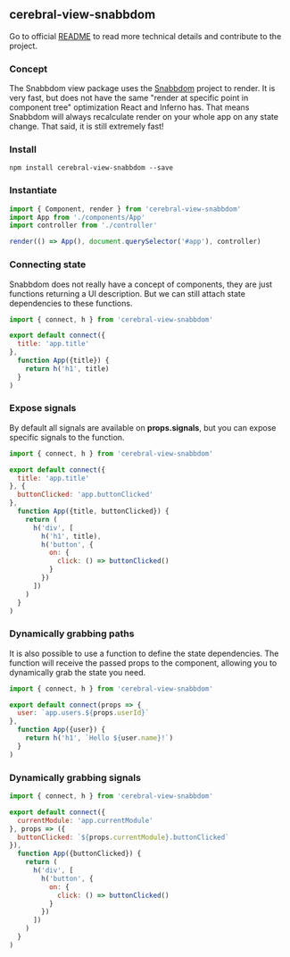 ## cerebral-view-snabbdom

Go to official [README](https://github.com/cerebral/cerebral-view-snabbdom/blob/master/README.md) to read more technical details and contribute to the project.

### Concept
The Snabbdom view package uses the [Snabbdom](https://github.com/paldepind/snabbdom) project to render. It is very fast, but does not have the same "render at specific point in component tree" optimization React and Inferno has. That means Snabbdom will always recalculate render on your whole app on any state change. That said, it is still extremely fast!

### Install
`npm install cerebral-view-snabbdom --save`

### Instantiate
```javascript
import { Component, render } from 'cerebral-view-snabbdom'
import App from './components/App'
import controller from './controller'

render(() => App(), document.querySelector('#app'), controller)
```

### Connecting state
Snabbdom does not really have a concept of components, they are just functions returning a UI description. But we can still attach state dependencies to these functions.

```javascript
import { connect, h } from 'cerebral-view-snabbdom'

export default connect({
  title: 'app.title'
},
  function App({title}) {
    return h('h1', title)
  }
)
```

### Expose signals
By default all signals are available on **props.signals**, but you can expose specific signals to the function.

```javascript
import { connect, h } from 'cerebral-view-snabbdom'

export default connect({
  title: 'app.title'
}, {
  buttonClicked: 'app.buttonClicked'
},
  function App({title, buttonClicked}) {
    return (
      h('div', [
        h('h1', title),
        h('button', {
          on: {
            click: () => buttonClicked()
          }
        })
      ])
    )
  }
)
```

### Dynamically grabbing paths
It is also possible to use a function to define the state dependencies. The function will receive the passed props to the component, allowing you to dynamically grab the state you need.

```javascript
import { connect, h } from 'cerebral-view-snabbdom'

export default connect(props => {
  user: `app.users.${props.userId}`
},
  function App({user}) {
    return h('h1', `Hello ${user.name}!`)
  }
)
```

### Dynamically grabbing signals

```javascript
import { connect, h } from 'cerebral-view-snabbdom'

export default connect({
  currentModule: 'app.currentModule'
}, props => ({
  buttonClicked: `${props.currentModule}.buttonClicked`
}),
  function App({buttonClicked}) {
    return (
      h('div', [
        h('button', {
          on: {
            click: () => buttonClicked()
          }
        })
      ])
    )
  }
)
```
